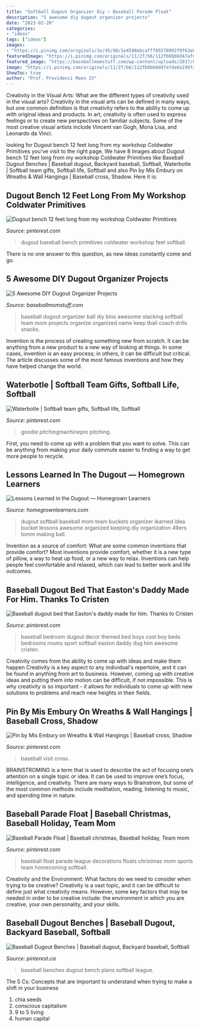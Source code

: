 ```yaml
---
title: "Softball Dugout Organizer Diy ~ Baseball Parade Float"
description: "5 awesome diy dugout organizer projects"
date: "2023-02-20"
categories:
- "ideas"
tags: ["ideas"]
images:
- "https://i.pinimg.com/originals/1e/45/98/1e4598ebcafff85578992f9f63e03462.jpg"
featuredImage: "https://i.pinimg.com/originals/11/2f/b6/112fb6bb6d47afda0a199fa5e07cf9f5.jpg"
featured_image: "https://baseballmomstuff.com/wp-content/uploads/2017/04/stacking-bins-225x300.jpg"
image: "https://i.pinimg.com/originals/11/2f/b6/112fb6bb6d47afda0a199fa5e07cf9f5.jpg"
ShowToc: true
author: "Prof. Providenci Moen IV"
---
```



Creativity in the Visual Arts: What are the different types of creativity used in the visual arts?
Creativity in the visual arts can be defined in many ways, but one common definition is that creativity refers to the ability to come up with original ideas and products. In art, creativity is often used to express feelings or to create new perspectives on familiar subjects. Some of the most creative visual artists include Vincent van Gogh, Mona Lisa, and Leonardo da Vinci.

	

		
looking for Dugout bench 12 feet long from my workshop Coldwater Primitives you've visit to the right page. We have 8 Images about Dugout bench 12 feet long from my workshop Coldwater Primitives like Baseball Dugout Benches | Baseball dugout, Backyard baseball, Softball, Waterbotle | Softball team gifts, Softball life, Softball and also Pin by Mis Embury on Wreaths &amp; Wall Hangings | Baseball cross, Shadow. Here it is:
		
    
## Dugout Bench 12 Feet Long From My Workshop Coldwater Primitives

<img loading=lazy src="https://i.pinimg.com/originals/16/2d/8f/162d8f50c6f0a63f42a5b891eb479674.jpg" onerror="this.onerror=null;this.src='https://tse2.mm.bing.net/th?id=OIP.nlXI4NwR3JEzFhs0UJ5AngHaNK&amp;pid=15.1';" alt="Dugout bench 12 feet long from my workshop Coldwater Primitives">

_Source: pinterest.com_

>dugout baseball bench primitives coldwater workshop feet softball. 

	

There is no one answer to this question, as new ideas constantly come and go.

    
## 5 Awesome DIY Dugout Organizer Projects

<img loading=lazy src="https://baseballmomstuff.com/wp-content/uploads/2017/04/stacking-bins-225x300.jpg" onerror="this.onerror=null;this.src='https://tse4.mm.bing.net/th?id=OIP.yvcrTZt49dvy3XGajyiVqgAAAA&amp;pid=15.1';" alt="5 Awesome DIY Dugout Organizer Projects">

_Source: baseballmomstuff.com_

>baseball dugout organizer ball diy bins awesome stacking softball team mom projects organize organized name keep tball coach drills snacks. 

	

Invention is the process of creating something new from scratch. It can be anything from a new product to a new way of looking at things. In some cases, invention is an easy process; in others, it can be difficult but critical. The article discusses some of the most famous inventions and how they have helped change the world.

    
## Waterbotle | Softball Team Gifts, Softball Life, Softball

<img loading=lazy src="https://i.pinimg.com/originals/11/2f/b6/112fb6bb6d47afda0a199fa5e07cf9f5.jpg" onerror="this.onerror=null;this.src='https://tse2.mm.bing.net/th?id=OIP.qeBOPm4RI3uxQrL8nuM26gHaFj&amp;pid=15.1';" alt="Waterbotle | Softball team gifts, Softball life, Softball">

_Source: pinterest.com_

>goodie pitchingmachinepro pitching. 

	

First, you need to come up with a problem that you want to solve. This can be anything from making your daily commute easier to finding a way to get more people to recycle.

    
## Lessons Learned In The Dugout — Homegrown Learners

<img loading=lazy src="http://s3.media.squarespace.com/production/1422689/17450206/-CBTYKA3Yxy8/T2h3raT6N_I/AAAAAAAADQA/ihb_SJffLCQ/s1600/IMG_7517.jpg" onerror="this.onerror=null;this.src='https://tse3.mm.bing.net/th?id=OIP.hH6YBf9gVqxdb30gDEtfhwHaJ6&amp;pid=15.1';" alt="Lessons Learned in the Dugout — Homegrown Learners">

_Source: homegrownlearners.com_

>dugout softball baseball mom team buckets organizer learned idea bucket lessons awesome organized keeping diy organization 49ers tomm making ball. 

	

Invention as a source of comfort: What are some common inventions that provide comfort?
Most inventions provide comfort, whether it is a new type of pillow, a way to heat up food, or a new way to relax. Inventions can help people feel comfortable and relaxed, which can lead to better work and life outcomes.

    
## Baseball Dugout Bed That Easton&#039;s Daddy Made For Him. Thanks To Cristen

<img loading=lazy src="https://i.pinimg.com/originals/4e/f0/54/4ef054e9144dad38ea7eed39e8f7476c.jpg" onerror="this.onerror=null;this.src='https://tse1.mm.bing.net/th?id=OIP.k1GGKiLXRs2250aVbQI81gEgDY&amp;pid=15.1';" alt="Baseball dugout bed that Easton&#039;s daddy made for him. Thanks to Cristen">

_Source: pinterest.com_

>baseball bedroom dugout decor themed bed boys cool boy beds bedrooms rooms sport softball easton daddy dug him awesome cristen. 

	

Creativity comes from the ability to come up with ideas and make them happen
Creativity is a key aspect to any individual's repertoire, and it can be found in anything from art to business. However, coming up with creative ideas and putting them into motion can be difficult, if not impossible. This is why creativity is so important - it allows for individuals to come up with new solutions to problems and reach new heights in their fields.

    
## Pin By Mis Embury On Wreaths &amp; Wall Hangings | Baseball Cross, Shadow

<img loading=lazy src="https://i.pinimg.com/originals/54/f8/34/54f834f63575e136d721dbf5f88364d9.jpg" onerror="this.onerror=null;this.src='https://tse2.mm.bing.net/th?id=OIP.qsfnt9-fE2M-d2Gaci7ITQHaJ3&amp;pid=15.1';" alt="Pin by Mis Embury on Wreaths &amp; Wall Hangings | Baseball cross, Shadow">

_Source: pinterest.com_

>baseball visit cross. 

	

BRAINSTROMING is a term that is used to describe the act of focusing one’s attention on a single topic or idea. It can be used to improve one’s focus, intelligence, and creativity. There are many ways to Brainstrom, but some of the most common methods include meditation, reading, listening to music, and spending time in nature.

    
## Baseball Parade Float | Baseball Christmas, Baseball Holiday, Team Mom

<img loading=lazy src="https://i.pinimg.com/originals/46/af/f3/46aff34e537c76110c88893c1c0c1236.jpg" onerror="this.onerror=null;this.src='https://tse2.mm.bing.net/th?id=OIP.YqWr6G3WewSG6wkkqeZ8rwHaEr&amp;pid=15.1';" alt="Baseball Parade Float | Baseball christmas, Baseball holiday, Team mom">

_Source: pinterest.com_

>baseball float parade league decorations floats christmas mom sports team homecoming softball. 

	

Creativity and the Environment: What factors do we need to consider when trying to be creative?
Creativity is a vast topic, and it can be difficult to define just what creativity means. However, some key factors that may be needed in order to be creative include: the environment in which you are creative, your own personality, and your skills.

    
## Baseball Dugout Benches | Baseball Dugout, Backyard Baseball, Softball

<img loading=lazy src="https://i.pinimg.com/originals/1e/45/98/1e4598ebcafff85578992f9f63e03462.jpg" onerror="this.onerror=null;this.src='https://tse4.mm.bing.net/th?id=OIP.Qzj9wVZEW1uY6gPuAvJh0QHaE7&amp;pid=15.1';" alt="Baseball Dugout Benches | Baseball dugout, Backyard baseball, Softball">

_Source: pinterest.ca_

>baseball benches dugout bench plans softball league. 

	

The 5 Cs: Concepts that are important to understand when trying to make a shift in your business
1. chia seeds
2. conscious capitalism
3. 9 to 5 living
4. human capital

